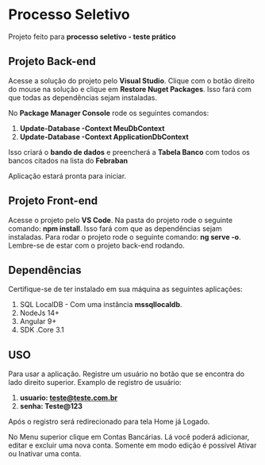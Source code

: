 # Processo Seletivo

Projeto feito para **processo seletivo - teste prático**

## Projeto Back-end

Acesse a solução do projeto pelo **Visual Studio**. Clique com o botão direito do mouse na solução e clique em **Restore Nuget Packages**. Isso fará com que todas as dependências sejam instaladas.

No **Package Manager Console** rode os seguintes comandos:

 1. **Update-Database -Context MeuDbContext**
 2. **Update-Database -Context ApplicationDbContext**

Isso criará o **bando de dados** e preencherá a **Tabela Banco** com todos os bancos citados na lista do **Febraban**

Aplicação estará pronta para iniciar.

## Projeto Front-end



Acesse o projeto pelo **VS Code**. Na pasta do projeto rode o seguinte comando: **npm install**. Isso fará com que as dependências sejam instaladas.
Para rodar o projeto rode o seguinte comando: **ng serve -o**. Lembre-se de estar com o projeto back-end rodando.

## Dependências

Certifique-se de ter instalado em sua máquina as seguintes aplicações:

 1. SQL LocalDB - Com uma instância **mssqllocaldb**.
 2. NodeJs 14+
 3. Angular 9+
 4. SDK .Core 3.1

## USO
Para usar a aplicação. Registre um usuário no botão que se encontra do lado direito superior.
Examplo de registro de usuário:

 1. **usuario: teste@teste.com.br**
 2. **senha: Teste@123**

Após o registro será redirecionado para tela Home já Logado.

No Menu superior clique em Contas Bancárias. Lá você poderá adicionar, editar e excluir uma nova conta.
Somente em modo edição é possível Ativar ou Inativar uma conta.
